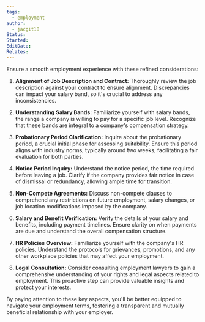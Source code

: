 ```yaml
---
tags:
  - employment
author:
  - jacgit18
Status: 
Started: 
EditDate: 
Relates:
---
```

Ensure a smooth employment experience with these refined considerations:

1. **Alignment of Job Description and Contract:**
   Thoroughly review the job description against your contract to ensure alignment. Discrepancies can impact your salary band, so it's crucial to address any inconsistencies.

2. **Understanding Salary Bands:**
   Familiarize yourself with salary bands, the range a company is willing to pay for a specific job level. Recognize that these bands are integral to a company's compensation strategy.

3. **Probationary Period Clarification:**
   Inquire about the probationary period, a crucial initial phase for assessing suitability. Ensure this period aligns with industry norms, typically around two weeks, facilitating a fair evaluation for both parties.

4. **Notice Period Inquiry:**
   Understand the notice period, the time required before leaving a job. Clarify if the company provides fair notice in case of dismissal or redundancy, allowing ample time for transition.

5. **Non-Compete Agreements:**
   Discuss non-compete clauses to comprehend any restrictions on future employment, salary changes, or job location modifications imposed by the company.

6. **Salary and Benefit Verification:**
   Verify the details of your salary and benefits, including payment timelines. Ensure clarity on when payments are due and understand the overall compensation structure.

7. **HR Policies Overview:**
   Familiarize yourself with the company's HR policies. Understand the protocols for grievances, promotions, and any other workplace policies that may affect your employment.

8. **Legal Consultation:**
   Consider consulting employment lawyers to gain a comprehensive understanding of your rights and legal aspects related to employment. This proactive step can provide valuable insights and protect your interests.

By paying attention to these key aspects, you'll be better equipped to navigate your employment terms, fostering a transparent and mutually beneficial relationship with your employer.


